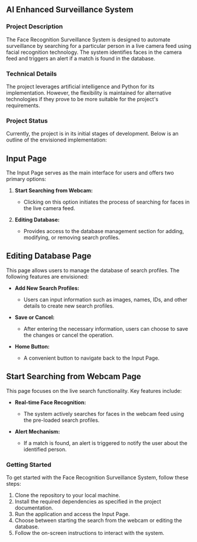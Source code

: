 ## AI Enhanced Surveillance System


### Project Description

The Face Recognition Surveillance System is designed to automate surveillance by searching for a particular person in a live camera feed using facial recognition technology. The system identifies faces in the camera feed and triggers an alert if a match is found in the database.

### Technical Details

The project leverages artificial intelligence and Python for its implementation. However, the flexibility is maintained for alternative technologies if they prove to be more suitable for the project's requirements.

### Project Status

Currently, the project is in its initial stages of development. Below is an outline of the envisioned implementation:

## Input Page

The Input Page serves as the main interface for users and offers two primary options:

1. **Start Searching from Webcam:**
   - Clicking on this option initiates the process of searching for faces in the live camera feed.
   
2. **Editing Database:**
   - Provides access to the database management section for adding, modifying, or removing search profiles.

## Editing Database Page

This page allows users to manage the database of search profiles. The following features are envisioned:

- **Add New Search Profiles:**
  - Users can input information such as images, names, IDs, and other details to create new search profiles.

- **Save or Cancel:**
  - After entering the necessary information, users can choose to save the changes or cancel the operation.

- **Home Button:**
  - A convenient button to navigate back to the Input Page.

## Start Searching from Webcam Page

This page focuses on the live search functionality. Key features include:

- **Real-time Face Recognition:**
  - The system actively searches for faces in the webcam feed using the pre-loaded search profiles.

- **Alert Mechanism:**
  - If a match is found, an alert is triggered to notify the user about the identified person.

### Getting Started

To get started with the Face Recognition Surveillance System, follow these steps:

1. Clone the repository to your local machine.
2. Install the required dependencies as specified in the project documentation.
3. Run the application and access the Input Page.
4. Choose between starting the search from the webcam or editing the database.
5. Follow the on-screen instructions to interact with the system.
